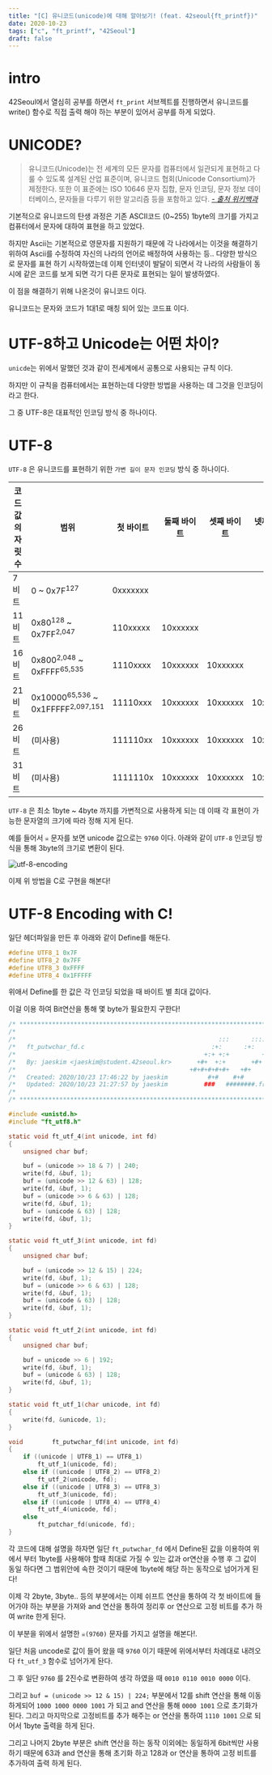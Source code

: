 ```yaml
---
title: "[C] 유니코드(unicode)에 대해 알아보기! (feat. 42seoul{ft_printf})"
date: 2020-10-23
tags: ["c", "ft_printf", "42Seoul"]
draft: false
---
```


# intro

42Seoul에서 열심히 공부를 하면서 `ft_print` 서브젝트를 진행하면서 유니코드를 write() 함수로 직접 출력 해야 하는 부분이 있어서 공부를 하게 되었다.

# UNICODE?

> 유니코드(Unicode)는 전 세계의 모든 문자를 컴퓨터에서 일관되게 표현하고 다룰 수 있도록 설계된 산업 표준이며, 유니코드 협회(Unicode Consortium)가 제정한다. 또한 이 표준에는 ISO 10646 문자 집합, 문자 인코딩, 문자 정보 데이터베이스, 문자들을 다루기 위한 알고리즘 등을 포함하고 있다.
> [_- 출처 위키백과_](https://ko.wikipedia.org/wiki/유니코드)

기본적으로 유니코드의 탄생 과정은 기존 ASCII코드 (0~255) 1byte의 크기를 가지고 컴퓨터에서 문자에 대하여 표현을 하고 있었다.

하지만 Ascii는 기본적으로 영문자를 지원하기 때문에 각 나라에서는 이것을 해결하기 위하여 Ascii를 수정하여 자신의 나라의 언어로 배정하여 사용하는 등.. 다양한 방식으로 문자를 표현 하기 시작하였는데 이제 인터넷이 발달이 되면서 각 나라의 사람들이 동시에 같은 코드를 보게 되면 각기 다른 문자로 표현되는 일이 발생하였다.

이 점을 해결하기 위해 나온것이 유니코드 이다.

유니코드는 문자와 코드가 1대1로 매칭 되어 있는 코드표 이다.

# UTF-8하고 Unicode는 어떤 차이?

`unicde`는 위에서 말했던 것과 같이 전세계에서 공통으로 사용되는 규칙 이다.

하지만 이 규칙을 컴퓨터에서는 표현하는데 다양한 방법을 사용하는 데 그것을 인코딩이라고 한다.

그 중 UTF-8은 대표적인 인코딩 방식 중 하나이다.

# UTF-8

`UTF-8` 은 유니코드를 표현하기 위한 `가변 길이 문자 인코딩` 방식 중 하나이다.

| 코드값의 자릿수 | 범위                                                    | 첫 바이트 | 둘째 바이트 | 셋째 바이트 | 넷째 바이트 | 다섯째 바이트 | 여섯째 바이트 |
| --------------- | ------------------------------------------------------- | --------- | ----------- | ----------- | ----------- | ------------- | ------------- |
| 7비트           | 0 ~ 0x7F<sup>127</sup>                                  | 0xxxxxxx  |             |             |             |               |               |
| 11비트          | 0x80<sup>128</sup> ~ 0x7FF<sup>2,047</sup>              | 110xxxxx  | 10xxxxxx    |             |             |               |               |
| 16비트          | 0x800<sup>2,048</sup> ~ 0xFFFF<sup>65,535</sup>         | 1110xxxx  | 10xxxxxx    | 10xxxxxx    |             |               |               |
| 21비트          | 0x10000<sup>65,536</sup> ~ 0x1FFFFF<sup>2,097,151</sup> | 11110xxx  | 10xxxxxx    | 10xxxxxx    | 10xxxxxx    |               |               |
| 26비트          | (미사용)                                                | 111110xx  | 10xxxxxx    | 10xxxxxx    | 10xxxxxx    | 10xxxxxx      |               |
| 31비트          | (미사용)                                                | 1111110x  | 10xxxxxx    | 10xxxxxx    | 10xxxxxx    | 10xxxxxx      | 10xxxxxx      |

`UTF-8` 은 최소 1byte ~ 4byte 까지를 가변적으로 사용하게 되는 데 이때 각 표현이 가능한 문자열의 크기에 따라 정해 지게 된다.

예를 들어서 `☠` 문자를 보면 unicode 값으로는 `9760` 이다.
아래와 같이 `UTF-8` 인코딩 방식을 통해 3byte의 크기로 변환이 된다.

![utf-8-encoding](<image/C-유니코드(unicode)에_대해_알아보기(feat.42seoul_ft_printf)/utf-8-encoding.drawio.svg>)

이제 위 방법을 C로 구현을 해본다!

# UTF-8 Encoding with C!

일단 헤더파일을 만든 후 아래와 같이 Define를 해둔다.

```c
#define UTF8_1 0x7F
#define UTF8_2 0x7FF
#define UTF8_3 0xFFFF
#define UTF8_4 0x1FFFFF
```

위애서 Define를 한 값은 각 인코딩 되었을 때 바이트 별 최대 값이다.

이걸 이용 하여 Bit연산을 통해 몇 byte가 필요한지 구한다!

```c
/* ************************************************************************** */
/*                                                                            */
/*                                                        :::      ::::::::   */
/*   ft_putwchar_fd.c                                   :+:      :+:    :+:   */
/*                                                    +:+ +:+         +:+     */
/*   By: jaeskim <jaeskim@student.42seoul.kr>       +#+  +:+       +#+        */
/*                                                +#+#+#+#+#+   +#+           */
/*   Created: 2020/10/23 17:46:22 by jaeskim           #+#    #+#             */
/*   Updated: 2020/10/23 21:27:57 by jaeskim          ###   ########.fr       */
/*                                                                            */
/* ************************************************************************** */

#include <unistd.h>
#include "ft_utf8.h"

static void	ft_utf_4(int unicode, int fd)
{
	unsigned char buf;

	buf = (unicode >> 18 & 7) | 240;
	write(fd, &buf, 1);
	buf = (unicode >> 12 & 63) | 128;
	write(fd, &buf, 1);
	buf = (unicode >> 6 & 63) | 128;
	write(fd, &buf, 1);
	buf = (unicode & 63) | 128;
	write(fd, &buf, 1);
}

static void	ft_utf_3(int unicode, int fd)
{
	unsigned char buf;

	buf = (unicode >> 12 & 15) | 224;
	write(fd, &buf, 1);
	buf = (unicode >> 6 & 63) | 128;
	write(fd, &buf, 1);
	buf = (unicode & 63) | 128;
	write(fd, &buf, 1);
}

static void	ft_utf_2(int unicode, int fd)
{
	unsigned char buf;

	buf = unicode >> 6 | 192;
	write(fd, &buf, 1);
	buf = (unicode & 63) | 128;
	write(fd, &buf, 1);
}

static void	ft_utf_1(char unicode, int fd)
{
	write(fd, &unicode, 1);
}

void		ft_putwchar_fd(int unicode, int fd)
{
	if ((unicode | UTF8_1) == UTF8_1)
		ft_utf_1(unicode, fd);
	else if ((unicode | UTF8_2) == UTF8_2)
		ft_utf_2(unicode, fd);
	else if ((unicode | UTF8_3) == UTF8_3)
		ft_utf_3(unicode, fd);
	else if ((unicode | UTF8_4) == UTF8_4)
		ft_utf_4(unicode, fd);
	else
		ft_putchar_fd(unicode, fd);
}
```

각 코드에 대해 설명을 하자면 일단 `ft_putwchar_fd` 에서 Define된 값을 이용하여 위에서 부터 1byte를 사용해야 할때 최대로 가질 수 있는 값과 or연산을 수행 후 그 값이 동일 하다면 그 범위안에 속한 것이기 때문에 1byte에 해당 하는 동작으로 넘어가게 된다!

이제 각 2byte, 3byte.. 등의 부분에서는 이제 쉬프트 연산을 통하여 각 첫 바이트에 들어가야 하는 부분을 가져와 and 연산을 통하여 정리후 or 연산으로 고정 비트를 추가 하여 write 한게 된다.

이 부분을 위에서 설명한 `☠(9760)` 문자를 가지고 설명을 해본다!.

일단 처음 uncode로 값이 들어 왔을 때 `9760` 이기 때문에 위에서부터 차례대로 내려오다 `ft_utf_3` 함수로 넘어가게 돤다.

그 후 일단 `9760` 를 2진수로 변환하여 생각 하였을 때 `0010 0110 0010 0000` 이다.

그리고 `buf = (unicode >> 12 & 15) | 224;` 부분에서 12를 shift 연산을 통해 이동하게되어 `1000 1000 0000 1001` 가 되고 and 연산을 통해 `0000 1001` 으로 초기화가 된다. 그리고 마지막으로 고정비트를 추가 해주는 or 연산을 통하여 `1110 1001` 으로 되어서 1byte 출력을 하게 된다.

그리고 나머지 2byte 부분은 shift 연산을 하는 동작 이외에는 동일하게 6bit씩만 사용하기 때문에 63과 and 연산을 통해 초기화 하고 128과 or 연산을 통하여 고정 비트를 추가하여 출력 하게 된다.
